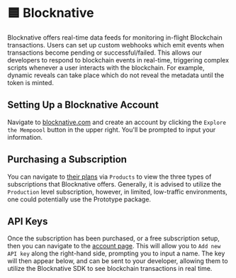 # 🟦 Blocknative

Blocknative offers real-time data feeds for monitoring in-flight Blockchain transactions. Users can set up custom webhooks which emit events when transactions become pending or successful/failed. This allows our developers to respond to blockchain events in real-time, triggering complex scripts whenever a user interacts with the blockchain. For example, dynamic reveals can take place which do not reveal the metadata until the token is minted.

## Setting Up a Blocknative Account

Navigate to [blocknative.com](https://www.blocknative.com/) and create an account by clicking the `Explore the Mempoool` button in the upper right. You'll be prompted to input your information.

## Purchasing a Subscription

You can navigate to [their plans](https://www.blocknative.com/pricing#compareplans) via `Products` to view the three types of subscriptions that Blocknative offers. Generally, it is advised to utilize the `Production` level subscription, however, in limited, low-traffic environments, one could potentially use the Prototype package.

## API Keys

Once the subscription has been purchased, or a free subscription setup, then you can navigate to the [account page](https://explorer.blocknative.com/account). This will allow you to `Add new API key` along the right-hand side, prompting you to input a name. The key will then appear below, and can be sent to your developer, allowing them to utilize the Blocknative SDK to see blockchain transactions in real time.
